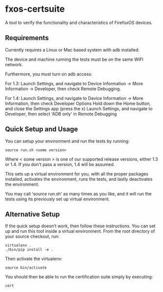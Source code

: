 fxos-certsuite
==============

A tool to verify the functionality and characteristics of FirefoxOS
devices.

Requirements
------------

Currently requires a Linux or Mac based system with adb installed.

The device and machine running the tests must be on the same WIFI
network.

Furthermore, you must turn on adb access:

For 1.3: Launch Settings, and navigate to Device Information -> More Information -> Developer, then check Remote Debugging.

For 1.4: Launch Settings, and navigate to Device Information -> More Information, then check Developer Options
         Hold down the Home button, and close the Settings app (press the x)
         Launch Settings, and navigate to Developer, then select 'ADB only' in Remote Debugging

Quick Setup and Usage
-------------------

You can setup your environment and run the tests by running:

    source run.sh <some version>

Where < some version > is one of our supported release versions, either 1.3 or 1.4. If you don't pass a version,
1.4 will be assumed.

This sets up a virtual environment for you, with all the proper
packages installed, activates the environment, runs the tests, 
and lastly deactivates the environment.

You may call 'source run.sh' as many times as you like, and it
will run the tests using its previously set up virtual environment.

Alternative Setup
-----------------

If the quick setup doesn't work, then follow these instructions.
You can set up and run this tool inside a virtual environment.  From
the root directory of your source checkout, run:

    virtualenv .
    ./bin/pip install -e .

Then activate the virtualenv:

    source bin/activate

You should then be able to run the certification suite simply by
executing:

    cert
